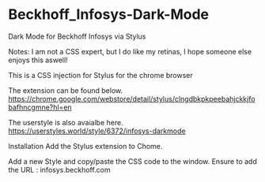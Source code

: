 # Beckhoff_Infosys-Dark-Mode
Dark Mode for Beckhoff Infosys via Stylus

Notes: I am not a CSS expert, but I do like my retinas, I hope someone else enjoys this aswell!


This is a CSS injection for Stylus for the chrome browser

The extension can be found below.
https://chrome.google.com/webstore/detail/stylus/clngdbkpkpeebahjckkjfobafhncgmne?hl=en

The userstyle is also avaialbe here.
https://userstyles.world/style/6372/infosys-darkmode

Installation
Add the Stylus extension to Chome.

Add a new Style and copy/paste the CSS code to the window.
Ensure to add the URL : infosys.beckhoff.com
